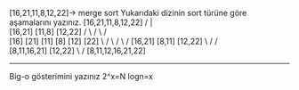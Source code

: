 [16,21,11,8,12,22]-> merge sort
Yukarıdaki dizinin sort türüne göre aşamalarını yazınız.
[16,21,11,8,12,22]
/ | \
 [16,21] [11,8] [12,22]
/ \ / \ / \
 [16] [21] [11] [8] [12] [22]
\ / \ / \ /
[16,21] [8,11] [12,22]
\ / /  
 [8,11,16,21] [12,22]
\ /
[8,11,12,16,21,22]

---

Big-o gösterimini yazınız
2^x=N
logn=x
